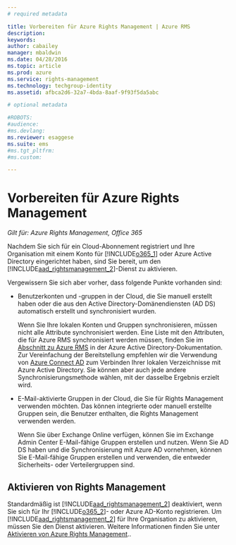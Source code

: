 ```yaml
---
# required metadata

title: Vorbereiten für Azure Rights Management | Azure RMS
description:
keywords:
author: cabailey
manager: mbaldwin
ms.date: 04/28/2016
ms.topic: article
ms.prod: azure
ms.service: rights-management
ms.technology: techgroup-identity
ms.assetid: afbca2d6-32a7-4bda-8aaf-9f93f5da5abc

# optional metadata

#ROBOTS:
#audience:
#ms.devlang:
ms.reviewer: esaggese
ms.suite: ems
#ms.tgt_pltfrm:
#ms.custom:

---
```


# Vorbereiten für Azure Rights Management

*Gilt für: Azure Rights Management, Office 365*

Nachdem Sie sich für ein Cloud-Abonnement registriert und Ihre Organisation mit einem Konto für [!INCLUDE[o365_1](../includes/o365_1_md.md)] oder Azure Active Directory eingerichtet haben, sind Sie bereit, um den [!INCLUDE[aad_rightsmanagement_2](../includes/aad_rightsmanagement_2_md.md)]-Dienst zu aktivieren.

Vergewissern Sie sich aber vorher, dass folgende Punkte vorhanden sind:

-   Benutzerkonten und -gruppen in der Cloud, die Sie manuell erstellt haben oder die aus den Active Directory-Domänendiensten (AD DS) automatisch erstellt und synchronisiert wurden.

    Wenn Sie Ihre lokalen Konten und Gruppen synchronisieren, müssen nicht alle Attribute synchronisiert werden. Eine Liste mit den Attributen, die für Azure RMS synchronisiert werden müssen, finden Sie im [Abschnitt zu Azure RMS](/active-directory/active-directory-aadconnectsync-attributes-synchronized#azure-rms) in der Azure Active Directory-Dokumentation. Zur Vereinfachung der Bereitstellung empfehlen wir die Verwendung von [Azure Connect AD](/active-directory/active-directory-aadconnectsync-whatis) zum Verbinden Ihrer lokalen Verzeichnisse mit Azure Active Directory. Sie können aber auch jede andere Synchronisierungsmethode wählen, mit der dasselbe Ergebnis erzielt wird.

-   E-Mail-aktivierte Gruppen in der Cloud, die Sie für Rights Management verwenden möchten. Das können integrierte oder manuell erstellte Gruppen sein, die Benutzer enthalten, die Rights Management verwenden werden.

    Wenn Sie über Exchange Online verfügen, können Sie im Exchange Admin Center E-Mail-fähige Gruppen erstellen und nutzen. Wenn Sie AD DS haben und die Synchronisierung mit Azure AD vornehmen, können Sie E-Mail-fähige Gruppen erstellen und verwenden, die entweder Sicherheits- oder Verteilergruppen sind.

## Aktivieren von Rights Management
Standardmäßig ist [!INCLUDE[aad_rightsmanagement_2](../includes/aad_rightsmanagement_2_md.md)] deaktiviert, wenn Sie sich für Ihr [!INCLUDE[o365_2](../includes/o365_2_md.md)]- oder Azure AD-Konto registrieren. Um [!INCLUDE[aad_rightsmanagement_2](../includes/aad_rightsmanagement_2_md.md)] für Ihre Organisation zu aktivieren, müssen Sie den Dienst aktivieren. Weitere Informationen finden Sie unter [Aktivieren von Azure Rights Management](../deploy-use/activate-service.md)..





<!--HONumber=Apr16_HO4-->


